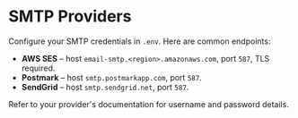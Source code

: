 # SMTP Providers

Configure your SMTP credentials in `.env`. Here are common endpoints:

- **AWS SES** – host `email-smtp.<region>.amazonaws.com`, port `587`, TLS required.
- **Postmark** – host `smtp.postmarkapp.com`, port `587`.
- **SendGrid** – host `smtp.sendgrid.net`, port `587`.

Refer to your provider's documentation for username and password details.
